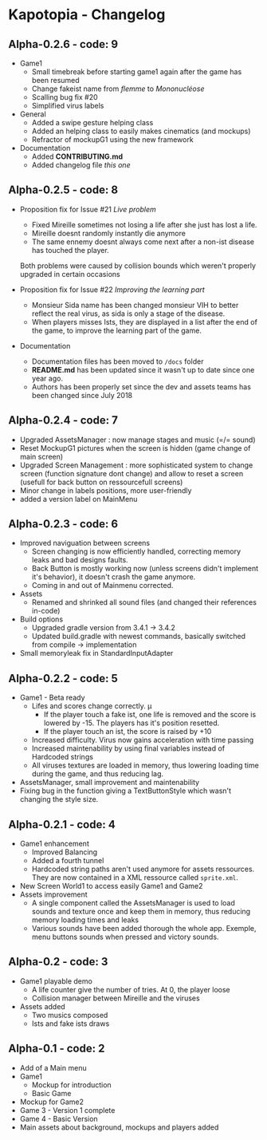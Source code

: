 # Kapotopia - Changelog
## Alpha-0.2.6 - code: 9
- Game1
  - Small timebreak before starting game1 again after the game has been resumed
  - Change fakeist name from *flemme* to *Mononucléose*
  - Scalling bug fix #20
  - Simplified virus labels
- General
  - Added a swipe gesture helping class
  - Added an helping class to easily makes cinematics (and mockups)
  - Refractor of mockupG1 using the new framework
- Documentation
  - Added **CONTRIBUTING.md**
  - Added changelog file *this one*


## Alpha-0.2.5 - code: 8
- Proposition fix for Issue #21 *Live problem*
  - Fixed Mireille sometimes not losing a life after she just has lost a life.
  - Mireille doesnt randomly instantly die anymore
  - The same ennemy doesnt always come next after a non-ist disease has touched the player.

  Both problems were caused by collision bounds which weren't properly upgraded in certain occasions
- Proposition fix for Issue #22 *Improving the learning part*
  - Monsieur Sida name has been changed monsieur VIH to better reflect the real virus, as sida is only a stage of the disease.
  - When players misses Ists, they are displayed in a list after the end of the game, to improve the learning part of the game.
- Documentation
  - Documentation files has been moved to ```/docs``` folder
  - **README.md** has been updated since it wasn't up to date since one year ago.
  - Authors has been properly set since the dev and assets teams has been changed since July 2018
  
## Alpha-0.2.4 - code: 7
- Upgraded AssetsManager : now manage stages and music (=/= sound)
- Reset MockupG1 pictures when the screen is hidden (game change of main screen)
- Upgraded Screen Management : more sophisticated system to change screen (function signature dont change) and allow to reset a screen (usefull for back button on ressourcefull screens)
- Minor change in labels positions, more user-friendly
- added a version label on MainMenu

## Alpha-0.2.3 - code: 6
- Improved naviguation between screens
  - Screen changing is now efficiently handled, correcting memory leaks and bad designs faults.
  - Back Button is mostly working now (unless screens didn't implement it's behavior), it doesn't crash the game anymore.
  - Coming in and out of Mainmenu corrected.
- Assets
  - Renamed and shrinked all sound files (and changed their references in-code)
- Build options
  - Upgraded gradle version from 3.4.1 -> 3.4.2
  - Updated build.gradle with newest commands, basically switched from compile -> implementation
- Small memoryleak fix in StandardInputAdapter

## Alpha-0.2.2 - code: 5
- Game1 - Beta ready
  - Lifes and scores change correctly. µ
    - If the player touch a fake ist, one life is removed and the score is lowered by -15. The players has it's position resetted.
    - If the player touch an ist, the score is raised by +10
  - Increased difficulty. Virus now gains acceleration with time passing
  - Increased maintenability by using final variables instead of Hardcoded strings
  - All viruses textures are loaded in memory, thus lowering loading time during the game, and thus reducing lag.
- AssetsManager, small improvement and maintenability
- Fixing bug in the function giving a TextButtonStyle which wasn't changing the style size.

## Alpha-0.2.1 - code: 4
- Game1 enhancement
  - Improved Balancing
  - Added a fourth tunnel
  - Hardcoded string paths aren't used anymore for assets ressources. They are now contained in a XML ressource called ```sprite.xml```.
- New Screen World1 to access easily Game1 and Game2
- Assets improvement
  - A single component called the AssetsManager is used to load sounds and texture once and keep them in memory, thus reducing memory loading times and leaks
  - Various sounds have been added thorough the whole app. Exemple, menu buttons sounds when pressed and victory sounds.

## Alpha-0.2 - code: 3
- Game1 playable demo
  - A life counter give the number of tries. At 0, the player loose
  - Collision manager between Mireille and the viruses
- Assets added
  - Two musics composed
  - Ists and fake ists draws

## Alpha-0.1 - code: 2
- Add of a Main menu
- Game1
  - Mockup for introduction
  - Basic Game
- Mockup for Game2
- Game 3 - Version 1 complete
- Game 4 - Basic Version
- Main assets about background, mockups and players added
